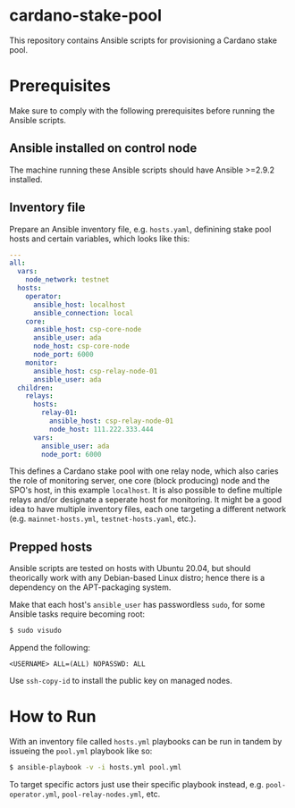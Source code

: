 # cardano-stake-pool
This repository contains Ansible scripts for provisioning a Cardano stake pool.

# Prerequisites
Make sure to comply with the following prerequisites before running the Ansible scripts.

## Ansible installed on control node
The machine running these Ansible scripts should have Ansible >=2.9.2 installed.

## Inventory file
Prepare an Ansible inventory file, e.g. `hosts.yaml`, definining stake pool hosts and certain variables, which looks like this:

```yaml
---
all:
  vars:
    node_network: testnet
  hosts:
    operator:
      ansible_host: localhost
      ansible_connection: local
    core:
      ansible_host: csp-core-node
      ansible_user: ada
      node_host: csp-core-node
      node_port: 6000
    monitor:
      ansible_host: csp-relay-node-01
      ansible_user: ada
  children:
    relays:
      hosts:
        relay-01:
          ansible_host: csp-relay-node-01
          node_host: 111.222.333.444
      vars:
        ansible_user: ada
        node_port: 6000
```

This defines a Cardano stake pool with one relay node, which also caries the role of monitoring server, one core (block producing) node and the SPO's host, in this example `localhost`. It is also possible to define multiple relays and/or designate a seperate host for monitoring. It might be a good idea to have multiple inventory files, each one targeting a different network (e.g. `mainnet-hosts.yml`, `testnet-hosts.yaml`, etc.).

## Prepped hosts
Ansible scripts are tested on hosts with Ubuntu 20.04, but should theorically work with any Debian-based Linux distro; hence there is a dependency on the APT-packaging system.

Make that each host's `ansible_user` has passwordless `sudo`, for some Ansible tasks require becoming root:

```bash
$ sudo visudo
```

Append the following:

```
<USERNAME> ALL=(ALL) NOPASSWD: ALL
```

Use `ssh-copy-id` to install the public key on managed nodes.

# How to Run
With an inventory file called `hosts.yml` playbooks can be run in tandem by issueing the `pool.yml` playbook like so:

```bash
$ ansible-playbook -v -i hosts.yml pool.yml
```
To target specific actors just use their specific playbook instead, e.g. `pool-operator.yml`, `pool-relay-nodes.yml`, etc.